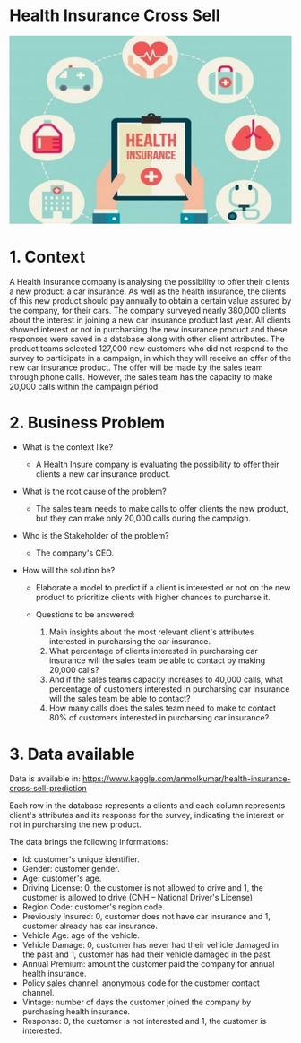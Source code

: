 # Health Insurance Cross Sell

![](img/health_insurance.jpg)

# 1. Context

A Health Insurance company is analysing the possibility to offer their clients a new product: a car insurance. As well as the health insurance, the clients of this new product should pay annually to obtain a certain value assured by the company, for their cars. The company surveyed nearly 380,000 clients about the interest in joining a new car insurance product last year. All clients showed interest or not in purcharsing the new insurance product and these responses were saved in a database along with other client attributes. The product teams selected 127,000 new customers who did not respond to the survey to participate in a campaign, in which they will receive an offer of the new car insurance product. The offer will be made by the sales team through phone calls. However, the sales team has the capacity to make 20,000 calls within the campaign period.

# 2. Business Problem

* What is the context like?

    * A Health Insure company is evaluating the possibility to offer their clients a new car insurance product.

* What is the root cause of the problem?

    * The sales team needs to make calls to offer clients the new product, but they can make only 20,000 calls during the campaign.

* Who is the Stakeholder of the problem?

    * The company's CEO.

* How will the solution be?

    * Elaborate a model to predict if a client is interested or not on the new product to prioritize clients with higher chances to purcharse it.

    * Questions to be answered:

        1. Main insights about the most relevant client's attributes interested in purcharsing the car insurance.
        2. What percentage of clients interested in purcharsing car insurance will the sales team be able to contact by making 20,000 calls?
        3. And if the sales teams capacity increases to 40,000 calls, what percentage of customers interested in purcharsing car insurance will the sales team be able to contact?
        4. How many calls does the sales team need to make to contact 80% of customers interested in purcharsing car insurance?


# 3. Data available

Data is available in: https://www.kaggle.com/anmolkumar/health-insurance-cross-sell-prediction

Each row in the database represents a clients and each column represents client's attributes and its response for the survey, indicating the interest or not in purcharsing the new product.

The data brings the following informations:

* Id: customer's unique identifier.
* Gender: customer gender.
* Age: customer's age.
* Driving License: 0, the customer is not allowed to drive and 1, the customer is allowed to drive (CNH – National Driver's License)
* Region Code: customer's region code.
* Previously Insured: 0, customer does not have car insurance and 1, customer already has car insurance.
* Vehicle Age: age of the vehicle.
* Vehicle Damage: 0, customer has never had their vehicle damaged in the past and 1, customer has had their vehicle damaged in the past.
* Annual Premium: amount the customer paid the company for annual health insurance.
* Policy sales channel: anonymous code for the customer contact channel.
* Vintage: number of days the customer joined the company by purchasing health insurance.
* Response: 0, the customer is not interested and 1, the customer is interested.